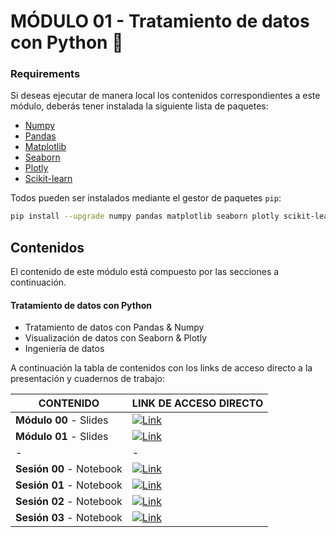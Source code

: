 # MÓDULO 01 - Tratamiento de datos con Python 🐍

### Requirements

Si deseas ejecutar de manera local los contenidos correspondientes a este módulo, deberás tener instalada la siguiente lista de paquetes:

- [Numpy](https://numpy.org/)
- [Pandas](https://pandas.pydata.org/)
- [Matplotlib](https://matplotlib.org/)
- [Seaborn](https://seaborn.pydata.org/)
- [Plotly](https://plotly.com/python/)
- [Scikit-learn](https://scikit-learn.org/stable/)

Todos pueden ser instalados mediante el gestor de paquetes `pip`:

```bash
pip install --upgrade numpy pandas matplotlib seaborn plotly scikit-learn
```

## Contenidos

El contenido de este módulo está compuesto por las secciones a continuación.

#### **Tratamiento de datos con Python**
- Tratamiento de datos con Pandas & Numpy
-  Visualización de datos con Seaborn & Plotly
- Ingeniería de datos

A continuación la tabla de contenidos con los links de acceso directo a la presentación y cuadernos de trabajo:

| CONTENIDO | LINK DE ACCESO DIRECTO |
| - | - |
| **Módulo 00** - Slides  | [![Link](https://img.shields.io/badge/Link%20a%20contenidos-8A2BE2)](https://docs.google.com/presentation/d/e/2PACX-1vR1iF3W9Sd7z9kjDghsujJOkjYMEQCEGwloqWftBH7CQz-Drt8SrHfnxiZAzdJOytEud5USggriV0gf/pub?start=false&loop=false&delayms=3000) |
| **Módulo 01** - Slides  | [![Link](https://img.shields.io/badge/Link%20a%20contenidos-8A2BE2)](https://docs.google.com/presentation/d/e/2PACX-1vToL89QMm2LZVoJBVlaQPqqN2aENJ1b7fd_aillbAsUxVSTpf5BhTAdEsYc1_JL-yFp8KFxbPCtalfA/pub?start=false&loop=false&delayms=3000) |
| - | - |
| **Sesión 00** - Notebook | [![Link](https://img.shields.io/badge/Link%20a%20contenidos-8A2BE2)](/notebooks/session_00.ipynb) |
| **Sesión 01** - Notebook | [![Link](https://img.shields.io/badge/Link%20a%20contenidos-8A2BE2)](/notebooks/session_01.ipynb) |
| **Sesión 02** - Notebook | [![Link](https://img.shields.io/badge/Link%20a%20contenidos-8A2BE2)](/notebooks/session_02.ipynb) |
| **Sesión 03** - Notebook | [![Link](https://img.shields.io/badge/Link%20a%20contenidos-8A2BE2)](/notebooks/session_03.ipynb) |